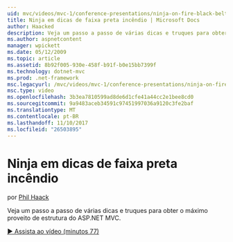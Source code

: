 ```yaml
---
uid: mvc/videos/mvc-1/conference-presentations/ninja-on-fire-black-belt-tips
title: Ninja em dicas de faixa preta incêndio | Microsoft Docs
author: Haacked
description: Veja um passo a passo de várias dicas e truques para obter o máximo proveito de estrutura do ASP.NET MVC.
ms.author: aspnetcontent
manager: wpickett
ms.date: 05/12/2009
ms.topic: article
ms.assetid: 8b92f005-930e-458f-b91f-b0e15bb7399f
ms.technology: dotnet-mvc
ms.prod: .net-framework
msc.legacyurl: /mvc/videos/mvc-1/conference-presentations/ninja-on-fire-black-belt-tips
msc.type: video
ms.openlocfilehash: 3b3ea7810599ad8de6d1cfe41a44cc2e1bee8cd0
ms.sourcegitcommit: 9a9483aceb34591c97451997036a9120c3fe2baf
ms.translationtype: MT
ms.contentlocale: pt-BR
ms.lasthandoff: 11/10/2017
ms.locfileid: "26503895"
---
```

<a name="ninja-on-fire-black-belt-tips"></a>Ninja em dicas de faixa preta incêndio
====================
por [Phil Haack](https://github.com/Haacked)

Veja um passo a passo de várias dicas e truques para obter o máximo proveito de estrutura do ASP.NET MVC.

[&#9654; Assista ao vídeo (minutos 77)](https://channel9.msdn.com/Blogs/ASP-NET-Site-Videos/ninja-on-fire-black-belt-tips)
